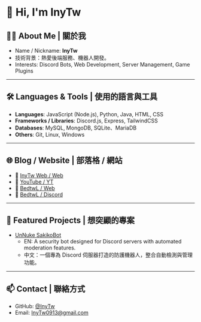 # 👋 Hi, I'm InyTw  

## 👨‍💻 About Me | 關於我
- Name / Nickname: **InyTw**   
- 技術背景：熱愛後端服務、機器人開發。
- Interests: Discord Bots, Web Development, Server Management, Game Plugins  

---

## 🛠 Languages & Tools | 使用的語言與工具
- **Languages**: JavaScript (Node.js), Python, Java, HTML, CSS
- **Frameworks / Libraries**: Discord.js, Express, TailwindCSS  
- **Databases**: MySQL, MongoDB, SQLite、MariaDB
- **Others**: Git, Linux, Windows

---

## 🌐 Blog / Website | 部落格 / 網站
- 🔗 [InyTw Web / Web](https://inytw.github.io/inytw-web)
- 🔗 [YouTube / YT](https://youtube.com/@InyTw87)
- 🔗 [BedtwL / Web](https://BedtwL.com)
- 🔗 [BedtwL / Discord](https://dsc.gg/BedtwL)

---

## 🚀 Featured Projects | 想突顯的專案
- [UnNuke SakikoBot](https://github.com/InyTw/UnNuke-Sakiko-Bot)
  - EN: A security bot designed for Discord servers with automated moderation features.  
  - 中文：一個專為 Discord 伺服器打造的防護機器人，整合自動檢測與管理功能。  

---

## 📫 Contact | 聯絡方式
- GitHub: [@InyTw](https://github.com/InyTw) 
- Email: InyTw0913@gmail.com
